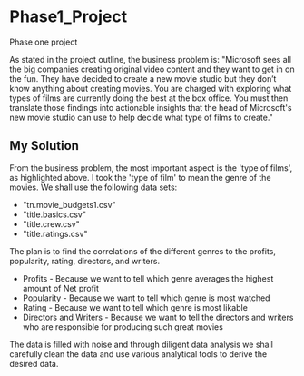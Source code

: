 # Phase1_Project
Phase one project 

As stated in the project outline, the business problem is: "Microsoft sees all the big companies creating original video content and they want to get in on the fun. They have decided to create a new movie studio but they don’t know anything about creating movies. You are charged with exploring what types of films are currently doing the best at the box office. You must then translate those findings into actionable insights that the head of Microsoft's new movie studio can use to help decide what type of films to create."

## My Solution

From the business problem, the most important aspect is the 'type of films', as highlighted above. I took the 'type of film' to mean the genre of the movies. We shall use the following data sets:

* "tn.movie_budgets1.csv"
* "title.basics.csv"
* "title.crew.csv"
*  "title.ratings.csv"

The plan is to find the correlations of the different genres to the profits, popularity, rating, directors, and writers. 

* Profits - Because we want to tell which genre averages the highest amount of Net 
 profit
* Popularity - Because we want to tell which genre is most watched 
* Rating - Because we want to tell which genre is most likable 
* Directors and Writers - Because we want to tell the directors and writers who are responsible for producing such great movies

The data is filled with noise and through diligent data analysis we shall carefully clean the data and use various analytical tools to derive the desired data.


